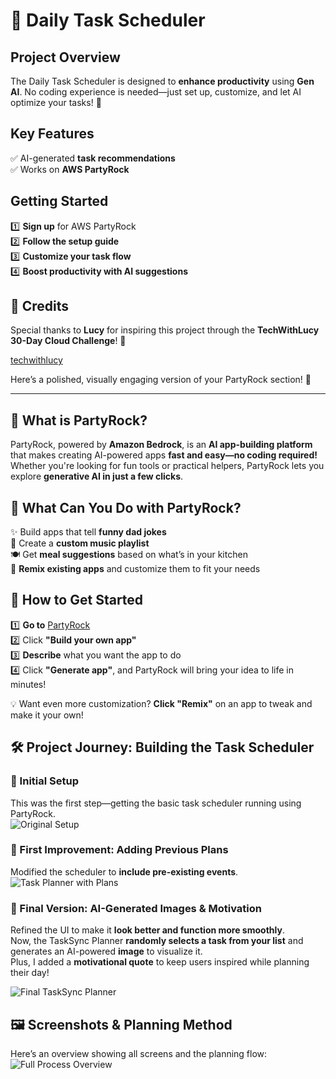 # 📝 Daily Task Scheduler 


## **Project Overview**  
The Daily Task Scheduler is designed to **enhance productivity** using **Gen AI**. No coding experience is needed—just set up, customize, and let AI optimize your tasks! 🚀


## **Key Features**  
✅ AI-generated **task recommendations**  
✅ Works on **AWS PartyRock**  


## **Getting Started**  
1️⃣ **Sign up** for AWS PartyRock  
2️⃣ **Follow the setup guide**  
3️⃣ **Customize your task flow**  
4️⃣ **Boost productivity with AI suggestions** 

## 🙌 Credits  
Special thanks to **Lucy** for inspiring this project through the **TechWithLucy 30-Day Cloud Challenge**! 🚀 

[techwithlucy](https://learn.techwithlucy.com/)     


Here’s a polished, visually engaging version of your PartyRock section! 🚀  

---

## 🎉 **What is PartyRock?**  
PartyRock, powered by **Amazon Bedrock**, is an **AI app-building platform** that makes creating AI-powered apps **fast and easy—no coding required!** Whether you're looking for fun tools or practical helpers, PartyRock lets you explore **generative AI in just a few clicks**.  

## 🔹 **What Can You Do with PartyRock?**  
✨ Build apps that tell **funny dad jokes**  
🎵 Create a **custom music playlist**  
🍽️ Get **meal suggestions** based on what’s in your kitchen  
🔄 **Remix existing apps** and customize them to fit your needs  

## 🚀 **How to Get Started**  
1️⃣ **Go to** [PartyRock](https://partyrock.aws/)  
2️⃣ Click **"Build your own app"**  
3️⃣ **Describe** what you want the app to do  
4️⃣ Click **"Generate app"**, and PartyRock will bring your idea to life in minutes!  

💡 Want even more customization? **Click "Remix"** on an app to tweak and make it your own!  


## 🛠️ Project Journey: Building the Task Scheduler  

### 🔹 Initial Setup  
This was the first step—getting the basic task scheduler running using PartyRock.  
![Original Setup](https://github.com/AaronG-Engineer/TaskSyncPlanner/blob/main/OG%20task%20planner.png)  

### 🔹 First Improvement: Adding Previous Plans  
Modified the scheduler to **include pre-existing events**.  
![Task Planner with Plans](https://github.com/AaronG-Engineer/TaskSyncPlanner/blob/main/Task%20planner%20-with%20plans.png)  

### 🔹 Final Version: AI-Generated Images & Motivation  
Refined the UI to make it **look better and function more smoothly**.  
Now, the TaskSync Planner **randomly selects a task from your list** and generates an AI-powered **image** to visualize it.  
Plus, I added a **motivational quote** to keep users inspired while planning their day!  

![Final TaskSync Planner](https://github.com/AaronG-Engineer/TaskSyncPlanner/blob/main/TaskSync%20Planner.png)  

## 🖼️ **Screenshots & Planning Method**  
Here’s an overview showing all screens and the planning flow:  
![Full Process Overview](https://github.com/AaronG-Engineer/TaskSyncPlanner/blob/main/4%20screen%20full.png)  
